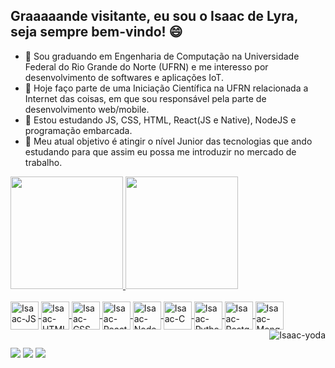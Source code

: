 ## Graaaaande visitante, eu sou o Isaac de Lyra, seja sempre bem-vindo! 😄 

<!--<img align="center" src="https://komarev.com/ghpvc/?username=isaaclyra132&color=green" alt="isaaclyra132" /> -->

- 💬 Sou graduando em Engenharia de Computação na Universidade Federal do Rio Grande do Norte (UFRN) e me interesso por desenvolvimento de softwares e aplicações IoT.
- 🔭 Hoje faço parte de uma Iniciação Científica na UFRN relacionada a Internet das coisas, em que sou responsável pela parte de desenvolvimento web/mobile.
- 🌱 Estou estudando JS, CSS, HTML, React(JS e Native), NodeJS e programação embarcada.
- 🎯 Meu atual objetivo é atingir o nível Junior das tecnologias que ando estudando para que assim eu possa me introduzir no mercado de trabalho.


<div>
  <a href="https://github.com/isaaclyra132">
  <img height="180em" src="https://github-readme-stats.vercel.app/api?username=isaaclyra132&show_icons=true&theme=tokyonight&include_all_commits=true&count_private=true"/>
  <img height="180em" src="https://github-readme-stats.vercel.app/api/top-langs/?username=isaaclyra132&layout=compact&langs_count=8&theme=tokyonight"/>
</div>

<div style="display: inline_block"><br>
  <img align="center" alt="Isaac-JS" width="45" src="https://cdn.jsdelivr.net/gh/devicons/devicon/icons/javascript/javascript-original.svg" />
  <img align="center" alt="Isaac-HTML" width="45" src="https://cdn.jsdelivr.net/gh/devicons/devicon/icons/html5/html5-original.svg" />
  <img align="center" alt="Isaac-CSS" width="45" src="https://cdn.jsdelivr.net/gh/devicons/devicon/icons/css3/css3-original.svg" />
  <img align="center" alt="Isaac-React" width="45" src="https://cdn.jsdelivr.net/gh/devicons/devicon/icons/react/react-original.svg" />
  <img align="center" alt="Isaac-NodeJS" width="45" src="https://cdn.jsdelivr.net/gh/devicons/devicon/icons/nodejs/nodejs-original.svg" />
  <img align="center" alt="Isaac-C" width="45" src="https://cdn.jsdelivr.net/gh/devicons/devicon/icons/c/c-original.svg" />
  <img align="center" alt="Isaac-Python" width="45" src="https://cdn.jsdelivr.net/gh/devicons/devicon/icons/python/python-original.svg" />
  <img align="center" alt="Isaac-PostgreSQL" width="45" src="https://cdn.jsdelivr.net/gh/devicons/devicon/icons/postgresql/postgresql-original.svg" />
  <img align="center" alt="Isaac-MongoDB" width="45" src="https://cdn.jsdelivr.net/gh/devicons/devicon/icons/mongodb/mongodb-original.svg" />
  
  <img align="right" alt="Isaac-yoda" src="https://media.tenor.com/images/370476d66f4ca25b41229bc78ac4a284/tenor.gif"> 
</div>
  
##

<div>
  <a href="https://www.linkedin.com/in/isaac-de-lyra-00797a159" target="_blank"><img src="https://img.shields.io/badge/-LinkedIn-%230077B5?style=for-the-badge&logo=linkedin&logoColor=white" target="_blank"></a>
  <a href = "mailto:isaac.lyra.junior@gmail.com"><img src="https://img.shields.io/badge/-Gmail-%23333?style=for-the-badge&logo=gmail&logoColor=white" target="_blank"></a>
  <a href="https://www.instagram.com/isaacdelyra" target="_blank"><img src="https://img.shields.io/badge/-Instagram-%23E4405F?style=for-the-badge&logo=instagram&logoColor=white" target="_blank"></a>
 
<!-- ![Snake animation](https://github.com/isaaclyra132/isaaclyra132/blob/output/github-contribution-grid-snake.svg)-->
</div>
